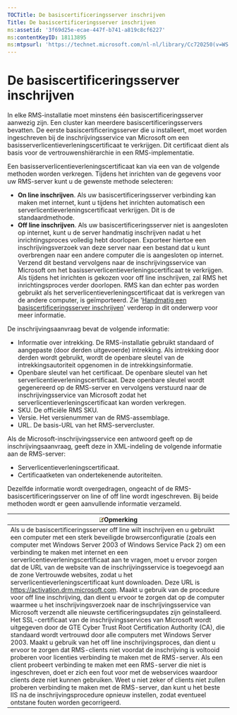 ```yaml
---
TOCTitle: De basiscertificeringsserver inschrijven
Title: De basiscertificeringsserver inschrijven
ms:assetid: '3f69d25e-ecae-447f-b741-a819c8cf6227'
ms:contentKeyID: 18113895
ms:mtpsurl: 'https://technet.microsoft.com/nl-nl/library/Cc720250(v=WS.10)'
---
```


De basiscertificeringsserver inschrijven
========================================

In elke RMS-installatie moet minstens één basiscertificeringsserver aanwezig zijn. Een cluster kan meerdere basiscertificeringsservers bevatten. De eerste basiscertificeringsserver die u installeert, moet worden ingeschreven bij de inschrijvingsservice van Microsoft om een basisserverlicentieverleningscertificaat te verkrijgen. Dit certificaat dient als basis voor de vertrouwenshiërarchie in een RMS-implementatie.

Een basisserverlicentieverleningscertificaat kan via een van de volgende methoden worden verkregen. Tijdens het inrichten van de gegevens voor uw RMS-server kunt u de gewenste methode selecteren:

-   **On line inschrijven**. Als uw basiscertificeringsserver verbinding kan maken met internet, kunt u tijdens het inrichten automatisch een serverlicentieverleningscertificaat verkrijgen. Dit is de standaardmethode.
-   **Off line inschrijven**. Als uw basiscertificeringsserver niet is aangesloten op internet, kunt u de server handmatig inschrijven nadat u het inrichtingsproces volledig hebt doorlopen. Exporteer hiertoe een inschrijvingsverzoek van deze server naar een bestand dat u kunt overbrengen naar een andere computer die is aangesloten op internet. Verzend dit bestand vervolgens naar de inschrijvingsservice van Microsoft om het basisserverlicentieverleningscertificaat te verkrijgen. Als tijdens het inrichten is gekozen voor off line inschrijven, zal RMS het inrichtingsproces verder doorlopen. RMS kan dan echter pas worden gebruikt als het serverlicentieverleningscertificaat dat is verkregen van de andere computer, is geïmporteerd. Zie '[Handmatig een basiscertificeringsserver inschrijven](https://technet.microsoft.com/aecdebb5-b28b-4b58-937a-392bb6ce9643)' verderop in dit onderwerp voor meer informatie.

De inschrijvingsaanvraag bevat de volgende informatie:

-   Informatie over intrekking. De RMS-installatie gebruikt standaard of aangepaste (door derden uitgevoerde) intrekking. Als intrekking door derden wordt gebruikt, wordt de openbare sleutel van de intrekkingsautoriteit opgenomen in de intrekkingsinformatie.
-   Openbare sleutel van het certificaat. De openbare sleutel van het serverlicentieverleningscertificaat. Deze openbare sleutel wordt gegenereerd op de RMS-server en vervolgens verstuurd naar de inschrijvingsservice van Microsoft zodat het serverlicentieverleningscertificaat kan worden verkregen.
-   SKU. De officiële RMS SKU.
-   Versie. Het versienummer van de RMS-assemblage.
-   URL. De basis-URL van het RMS-servercluster.

Als de Microsoft-inschrijvingsservice een antwoord geeft op de inschrijvingsaanvraag, geeft deze in XML-indeling de volgende informatie aan de RMS-server:

-   Serverlicentieverleningscertificaat.
-   Certificaatketen van ondertekenende autoriteiten.

Dezelfde informatie wordt overgedragen, ongeacht of de RMS-basiscertificeringsserver on line of off line wordt ingeschreven. Bij beide methoden wordt er geen aanvullende informatie verzameld.

| ![](/security-updates/images/Cc720250.note(WS.10).gif)Opmerking                                                                                                                                                                                                                                                                                                                                                                                                                                                                                                                                                                                                                                                                                                                                                                                                                                                                                                                                                                                                                                                                                                                                                                                                                                                                                                                                                                                                                                                                                                                                                                                         |
|--------------------------------------------------------------------------------------------------------------------------------------------------------------------------------------------------------------------------------------------------------------------------------------------------------------------------------------------------------------------------------------------------------------------------------------------------------------------------------------------------------------------------------------------------------------------------------------------------------------------------------------------------------------------------------------------------------------------------------------------------------------------------------------------------------------------------------------------------------------------------------------------------------------------------------------------------------------------------------------------------------------------------------------------------------------------------------------------------------------------------------------------------------------------------------------------------------------------------------------------------------------------------------------------------------------------------------------------------------------------------------------------------------------------------------------------------------------------------------------------------------------------------------------------------------------------------------------------------------------------------------------------------------------------|
| Als u de basiscertificeringsserver off line wilt inschrijven en u gebruikt een computer met een sterk beveiligde browserconfiguratie (zoals een computer met Windows Server 2003 of Windows Service Pack 2) om een verbinding te maken met internet en een serverlicentieverleningscertificaat aan te vragen, moet u ervoor zorgen dat de URL van de website van de inschrijvingsservice is toegevoegd aan de zone Vertrouwde websites, zodat u het serverlicentieverleningscertificaat kunt downloaden. Deze URL is https://activation.drm.microsoft.com. Maakt u gebruik van de procedure voor off line inschrijving, dan dient u ervoor te zorgen dat op de computer waarmee u het inschrijvingsverzoek naar de inschrijvingsservice van Microsoft verzendt alle nieuwste certificeringsupdates zijn geïnstalleerd. Het SSL-certificaat van de inschrijvingsservices van Microsoft wordt uitgegeven door de GTE Cyber Trust Root Certification Authority (CA), die standaard wordt vertrouwd door alle computers met Windows Server 2003. Maakt u gebruik van het off line inschrijvingsproces, dan dient u ervoor te zorgen dat RMS-clients niet voordat de inschrijving is voltooid proberen voor licenties verbinding te maken met de RMS-server. Als een client probeert verbinding te maken met een RMS-server die niet is ingeschreven, doet er zich een fout voor met de webservices waardoor clients deze niet kunnen gebruiken. Weet u niet zeker of clients niet zullen proberen verbinding te maken met de RMS-server, dan kunt u het beste IIS na de inschrijvingsprocedure opnieuw instellen, zodat eventueel ontstane fouten worden gecorrigeerd. |
